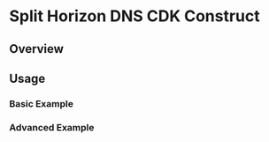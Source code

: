 # Split Horizon DNS CDK Construct

## Overview


## Usage


### Basic Example


### Advanced Example